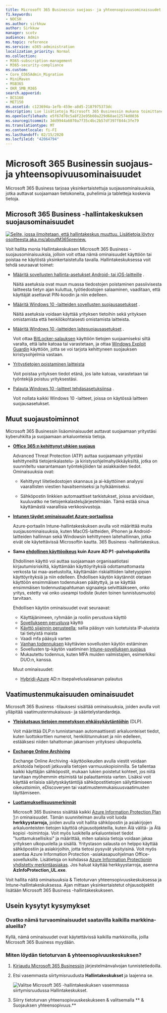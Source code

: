 ```yaml
---
title: Microsoft 365 Businessin suojaus- ja yhteensopivuusominaisuudet
f1.keywords:
- NOCSH
ms.author: sirkkuw
author: Sirkkuw
manager: scotv
audience: Admin
ms.topic: reference
ms.service: o365-administration
localization_priority: Normal
ms.collection:
- M365-subscription-management
- M365-security-compliance
ms.custom:
- Core_O365Admin_Migration
- MiniMaven
- MSB365
- OKR_SMB_M365
search.appverid:
- BCS160
- MET150
ms.assetid: c123694a-1efb-459e-a8d5-2187975373dc
description: Lue lisätietoja Microsoft 365 Businessin mukana toimittaneista suojausominaisuuksista.
ms.openlocfilehash: e5f67d70c5a8f22e95b60a229d68ae12574d0036
ms.sourcegitcommit: 3dd9944a6070a7f35c4bc2b57df397f844c3fe79
ms.translationtype: MT
ms.contentlocale: fi-FI
ms.lasthandoff: 02/15/2020
ms.locfileid: "42064794"
---
```

# <a name="microsoft-365-business-security-and-compliance-features"></a>Microsoft 365 Businessin suojaus- ja yhteensopivuusominaisuudet

Microsoft 365 Business tarjoaa yksinkertaistettuja suojausominaisuuksia, jotka auttavat suojaamaan tietokoneita, puhelimia ja tabletteja koskevia tietoja.
    
## <a name="microsoft-365-business-admin-center-security-features"></a>Microsoft 365 Business -hallintakeskuksen suojausominaisuudet

[![Selite, jossa ilmoitetaan, että hallintakeskus muuttuu. Lisätietoja löytyy osoitteesta aka.ms/aboutM365preview.](../media/m365admincenterchanging.png)](https://docs.microsoft.com/office365/admin/microsoft-365-admin-center-preview)

Voit hallita monia Hallintakeskuksen Microsoft 365 Business -suojausominaisuuksia, jolloin voit ottaa nämä ominaisuudet käyttöön tai poistaa ne käytöstä yksinkertaistetulla tavalla. Hallintakeskuksessa voit tehdä seuraavat toimet:
  
- [Määritä sovellusten hallinta-asetukset Android- tai iOS-laitteille](app-protection-settings-for-android-and-ios.md) . 
    
    Näitä asetuksia ovat muun muassa tiedostojen poistaminen passiivisesta laitteesta tietyn ajan kuluttua, työtiedostojen salaaminen, vaaditaan, että käyttäjät asettavat PIN-koodin ja niin edelleen.
    
- [Määritä Windows 10 -laitteiden sovellusten suojausasetukset](protection-settings-for-windows-10-devices.md) . 
    
    Näitä asetuksia voidaan käyttää yrityksen tietoihin sekä yrityksen omistamista että henkilökohtaisesti omistamista laitteista.
    
- [Määritä Windows 10 -laitteiden laitesuojausasetukset](protection-settings-for-windows-10-pcs.md) . 
    
    Voit ottaa [BitLocker-salauksen](https://go.microsoft.com/fwlink/p/?linkid=871405) käyttöön tietojen suojaamiseksi siltä varalta, että laite katoaa tai varastetaan, ja ottaa [Windows Exploit Guardin](https://docs.microsoft.com/windows/security/threat-protection/microsoft-defender-atp/enable-exploit-protection) käyttöön, jotta se voi tarjota kehittyneen suojauksen kiristysohjelmia vastaan. 
    
- [Yritystietojen poistaminen laitteista](remove-company-data.md)
    
    Voit poistaa yrityksen tiedot etänä, jos laite katoaa, varastetaan tai työntekijä poistuu yrityksestäsi.
    
- [Palauta Windows 10 -laitteet tehdasasetuksiinsa](reset-devices-to-factory-settings.md) . 
    
    Voit nollata kaikki Windows 10 -laitteet, joissa on käytössä laitteen suojausasetukset.
    
## <a name="additional-security-features"></a>Muut suojaustoiminnot 

Microsoft 365 Businessin lisäominaisuudet auttavat suojaamaan yritystäsi kyberuhkilta ja suojaamaan arkaluonteisia tietoja.
  
- **[Office 365:n kehittynyt uhkien suojaus](https://support.office.com/article/e100fe7c-f2a1-4b7d-9e08-622330b83653)**
    
    Advanced Threat Protection (ATP) auttaa suojaamaan yritystäsi kehittyneiltä tietojenkalastelu- ja kiristysohjelmahyökkäyksiltä, jotka on suunniteltu vaarantamaan työntekijöiden tai asiakkaiden tiedot. Ominaisuuksia ovat:
    
  - Kehittynyt liitetiedostojen skannaus ja ai-käyttöinen analyysi vaarallisten viestien havaitsemiseksi ja hylkäämiseksi.
    
  - Sähköpostin linkkien automaattiset tarkistukset, joissa arvioidaan, kuuluvatko ne tietojenkalastelujärjestelmään. Tämä estää sinua käyttämästä vaarallisia verkkosivustoja.

- **[Intunen täydet ominaisuudet Azure-portaalissa](https://go.microsoft.com/fwlink/p/?linkid=871403)**
    
    Azure-portaalin Intune-hallintakeskuksen avulla voit määrittää muita suojausominaisuuksia, kuten MacOS-laitteiden, iPhonen ja Android-laitteiden hallinnan sekä Windowsin kehittyneen laitehallinnan, jotka eivät ole käytettävissä Microsoftin kautta. 365 Business -hallintakeskus.
- **Sama [ehdollinen käyttöoikeus](https://docs.microsoft.com/azure/active-directory/conditional-access/overview) kuin Azure AD P1 -palvelupaketilla**


    Ehdollinen käyttö voi auttaa suojaamaan organisaatiotasi kirjautumisriskiltä, käyttämään käyttöyrityksiä odottamattomasta verkosta tai maa-asetustolta, käyttämään riskialttiiden laitetyyppien käyttöyrityksiä ja niin edelleen. Ehdollisen käytön käytännöt otetaan käyttöön ensimmäisen todennuksen päätyttyä, ja se käyttää ensimmäisen todennustapahtuman signaaleja selvittääkseen, onko yritys, estetty vai onko useampi todiste (kuten toinen tunnistusmuoto) tarvitaan.

    Ehdollisen käytön ominaisuudet ovat seuraavat:

    - Käyttäjänimeen, ryhmään ja rooliin perustuva käyttö
    - [Sovellukseen perustuva](https://docs.microsoft.com/azure/active-directory/conditional-access/app-based-conditional-access) käyttö 
    - [Käyttö sijainnin perusteella](https://docs.microsoft.com/azure/active-directory/authentication/howto-registration-mfa-sspr-combined#conditional-access-policies-for-combined-registration);  sallia pääsyn vain luotetuista IP-alueista tai tietyistä maista 
    - Vaadi mfa pääsyä varten
    - [Vanhan todennuksen](https://docs.microsoft.com/azure/active-directory/conditional-access/block-legacy-authentication) käyttävien sovellusten käytön estäminen
    - Sovellusten tp-käytön vaatiminen [Intune-sovelluksen suojaus](https://docs.microsoft.com/azure/active-directory/conditional-access/app-protection-based-conditional-access)
    - Mukautettu todennus, kuten MFA muiden valmistajien, esimerkiksi DUO:n, kanssa.
   
    Muut ominaisuudet:
    - [Hybridi-Azure](https://docs.microsoft.com/azure/active-directory/authentication/concept-sspr-customization) AD:n itsepalvelusalasanan palautus
    
## <a name="compliance-features"></a>Vaatimustenmukaisuuden ominaisuudet

Microsoft 365 Business -tilauksesi sisältää ominaisuuksia, joiden avulla voit ylläpitää vaatimustenmukaisuus- ja sääntelystandardeja.

- **[Yleiskatsaus tietojen menetyksen ehkäisykäytäntöihin](https://support.office.com/article/1966b2a7-d1e2-4d92-ab61-42efbb137f5e)** (DLP). 
    
    Voit määrittää DLP:n tunnistamaan automaattisesti arkaluonteiset tiedot, kuten luottokorttien numerot, henkilötunnukset ja niin edelleen, estääksesi niiden tahattoman jakamisen yrityksesi ulkopuolella.
    
- **[Exchange Online Archiving](https://products.office.com/exchange/microsoft-exchange-online-archiving-email)**
    
    Exchange Online Archiving -käyttöoikeuden avulla viestit voidaan arkistoida helposti jatkuvalla tietojen varmuuskopioinnilla. Se tallentaa kaikki käyttäjän sähköpostit, mukaan lukien poistetut kohteet, jos niitä tarvitaan myöhemmin etsimistä tai palauttamista varten. Lisäksi voit käyttää erilaisia säilytyskäytäntöjä sähköpostitietojen säilyttämiseen oikeustoimiin, eDiscoveryen tai vaatimustenmukaisuusvaatimusten täyttämiseen.
    
- **[Luottamuksellisuusmerkinnät](https://docs.microsoft.com/microsoft-365/compliance/sensitivity-labels)**

   Microsoft 365 Business sisältää kaikki [Azure Information Protection Plan 1](https://go.microsoft.com/fwlink/p/?linkid=871407):n ominaisuudet. Tämän suunnitelman avulla voit luoda **herkkyystarroja,** joiden avulla voit hallita sähköpostin ja asiakirjojen arkaluonteisten tietojen käyttöä ohjausobjekteilla, kuten Älä välitä- ja Älä kopioi -toimintoja. Voit myös luokitella arkaluonteiset tiedot "luottamuksellisiksi" ja määrittää, miten salaisia tietoja voidaan jakaa yrityksen ulkopuolella ja sisällä. Yritystason salausta on helppo käyttää sähköpostiin ja asiakirjoihin, jotta tietosi pysyvät yksityisinä. Voit myös asentaa Azure Information Protection -asiakasapuohjelman Office-sovelluksille. Lisätietoja on kohdassa [Azure Information Protectionin yhdistetty merkintäasiakas](https://docs.microsoft.com/azure/information-protection/rms-client/unifiedlabelingclient-version-release-history). Jos haluat käyttää herkkyystarroja, asenna **AzInfoProtection_UL.exe**.

Voit hallita näitä ominaisuuksia &amp; Tietoturvan yhteensopivuuskeskuksessa ja Intune-hallintakeskuksessa. Ajan mittaan yksinkertaistetut ohjausobjektit lisätään Microsoft 365 Business -hallintakeskukseen.
  
    
## <a name="faq"></a>Usein kysytyt kysymykset

 ### <a name="are-these-security-features-available-in-all-markets"></a>Ovatko nämä turvaominaisuudet saatavilla kaikilla markkina-alueilla?
  
Kyllä, nämä ominaisuudet ovat käytettävissä kaikilla markkinoilla, joilla Microsoft 365 Business myydään.
  
### <a name="how-do-i-find-the-security-amp-compliance-center"></a>Miten löydän tietoturvan &amp; yhteensopivuuskeskuksen?
  
1. [Kirjaudu Microsoft 365 Businessiin](https://portal.microsoft.com/) järjestelmänvalvojan tunnistetiedoilla. 
    
2. Etsi vasemmasta siirtymisruudusta **Hallintakeskukset** ja laajenna se. 
    
    ![Valitse Microsoft 365 -hallintakeskuksen vasemmassa siirtymisruudussa Hallintakeskukset.](../media/fa4484f8-c637-45fd-a7bd-bdb3abfd6c03.png)
  
3. Siirry tietoturvan yhteensopivuuskeskukseen &amp; valitsemalla ** &amp; Suojauksen yhteensopivuus.**
